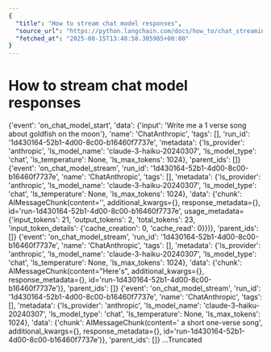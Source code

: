 ```yaml
---
{
  "title": "How to stream chat model responses",
  "source_url": "https://python.langchain.com/docs/how_to/chat_streaming/",
  "fetched_at": "2025-08-15T13:48:58.305985+00:00"
}
---
```


# How to stream chat model responses

{'event': 'on_chat_model_start', 'data': {'input': 'Write me a 1 verse song about goldfish on the moon'}, 'name': 'ChatAnthropic', 'tags': [], 'run_id': '1d430164-52b1-4d00-8c00-b16460f7737e', 'metadata': {'ls_provider': 'anthropic', 'ls_model_name': 'claude-3-haiku-20240307', 'ls_model_type': 'chat', 'ls_temperature': None, 'ls_max_tokens': 1024}, 'parent_ids': []}
{'event': 'on_chat_model_stream', 'run_id': '1d430164-52b1-4d00-8c00-b16460f7737e', 'name': 'ChatAnthropic', 'tags': [], 'metadata': {'ls_provider': 'anthropic', 'ls_model_name': 'claude-3-haiku-20240307', 'ls_model_type': 'chat', 'ls_temperature': None, 'ls_max_tokens': 1024}, 'data': {'chunk': AIMessageChunk(content='', additional_kwargs={}, response_metadata={}, id='run-1d430164-52b1-4d00-8c00-b16460f7737e', usage_metadata={'input_tokens': 21, 'output_tokens': 2, 'total_tokens': 23, 'input_token_details': {'cache_creation': 0, 'cache_read': 0}})}, 'parent_ids': []}
{'event': 'on_chat_model_stream', 'run_id': '1d430164-52b1-4d00-8c00-b16460f7737e', 'name': 'ChatAnthropic', 'tags': [], 'metadata': {'ls_provider': 'anthropic', 'ls_model_name': 'claude-3-haiku-20240307', 'ls_model_type': 'chat', 'ls_temperature': None, 'ls_max_tokens': 1024}, 'data': {'chunk': AIMessageChunk(content="Here's", additional_kwargs={}, response_metadata={}, id='run-1d430164-52b1-4d00-8c00-b16460f7737e')}, 'parent_ids': []}
{'event': 'on_chat_model_stream', 'run_id': '1d430164-52b1-4d00-8c00-b16460f7737e', 'name': 'ChatAnthropic', 'tags': [], 'metadata': {'ls_provider': 'anthropic', 'ls_model_name': 'claude-3-haiku-20240307', 'ls_model_type': 'chat', 'ls_temperature': None, 'ls_max_tokens': 1024}, 'data': {'chunk': AIMessageChunk(content=' a short one-verse song', additional_kwargs={}, response_metadata={}, id='run-1d430164-52b1-4d00-8c00-b16460f7737e')}, 'parent_ids': []}
...Truncated
